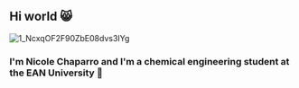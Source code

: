 ## Hi world 😸
![1_NcxqOF2F90ZbE08dvs3IYg](https://user-images.githubusercontent.com/114431012/192689180-e3a4215a-d32f-4659-bdcd-159519234d57.jpeg)
### I'm Nicole Chaparro and I'm a chemical engineering student at the EAN University 💚 

